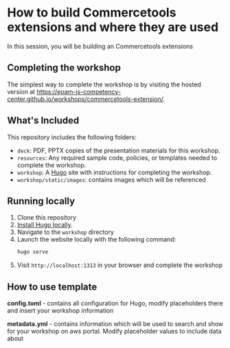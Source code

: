 # How to build Commercetools extensions and where they are used

In this session, you will be building an Commercetools extensions

## Completing the workshop

The simplest way to complete the workshop is by visiting the hosted version at https://epam-js-competency-center.github.io/workshops/commercetools-extension/.

## What's Included

This repository includes the following folders:

* `deck`: PDF, PPTX copies of the presentation materials for this workshop.
* `resources`: Any required sample code, policies, or templates needed to complete the workshop.
* `workshop`: A [Hugo](https://gohugo.io) site with instructions for completing the workshop.
* `workshop/static/images`: contains images which will be referenced 

## Running locally

1. Clone this repository
2. [Install Hugo locally](https://gohugo.io/overview/quickstart/).
3. Navigate to the `workshop` directory
4. Launch the website locally with the following command:
    ```bash
    hugo serve
    ```
5. Visit `http://localhost:1313` in your browser and complete the workshop

## How to use template

**config.toml** - contains all configuration for Hugo, modify placeholders there and insert your workshop information

**metadata.yml** - contains information which will be used to search and show for your workshop on aws portal. Modify placeholder values to include data about
